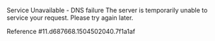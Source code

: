 Service Unavailable - DNS failure The server is temporarily unable to service your request. Please try again later.

Reference #11.d687668.1504502040.7f1a1af